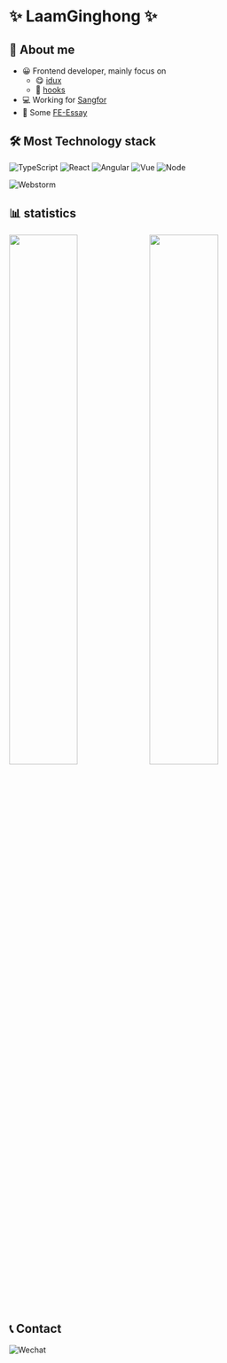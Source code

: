 # ✨ LaamGinghong ✨

## 👋 About me

- 😀 Frontend developer, mainly focus on 
  - 😋 [idux](https://github.com/IduxFE/idux)
  - 🤠 [hooks](https://github.com/LaamGinghong/hooks)
- 💻 Working for [Sangfor](https://www.sangfor.com/en)
- 📖 Some [FE-Essay](https://github.com/i-want-offer/FE-Essay)

## 🛠 Most Technology stack

![TypeScript](https://img.shields.io/badge/-TypeScript-333333?style=flat&logo=typescript)
![React](https://img.shields.io/badge/-React-333333?style=flat&logo=react)
![Angular](https://img.shields.io/badge/-Angular-333333?style=flat&logo=angular&logoColor=C3002F)
![Vue](https://img.shields.io/badge/-Vue-333333?style=flat&logo=vue.js)
![Node](https://img.shields.io/badge/-Node-333333?style=flat&logo=node.js)

![Webstorm](https://img.shields.io/badge/-Webstorm-333333?style=flat&logo=webstorm)

## 📊 statistics

<p>
  <img align="center" width="49.5%" src="https://github-readme-stats.vercel.app/api?username=LaamGinghong&show_icons=true&count_private=true&theme=buefy" />
  <img align="center" width="49.5%" src="https://github-readme-stats.vercel.app/api/top-langs/?username=LaamGinghong&layout=compact&hide=html,vue"/>
</p> 

## 📞 Contact

![Wechat](https://img.shields.io/badge/-LaamGinghong-333333?style=flat&logo=wechat)
